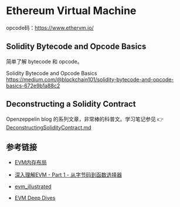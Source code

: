 # Ethereum Virtual Machine 
opcode码：https://www.ethervm.io/


## Solidity Bytecode and Opcode Basics

简单了解 bytecode 和 opcode。

Solidity Bytecode and Opcode Basics <https://medium.com/@blockchain101/solidity-bytecode-and-opcode-basics-672e9b1a88c2>

## Deconstructing a Solidity Contract

Openzeppelin blog 的系列文章，非常棒的科普文。学习笔记参见 :point_right: [DeconstructingSolidityContract.md](./DeconstructingSolidityContract.md)

## 参考链接


- [EVM内存布局](
https://mirror.xyz/xyyme.eth/GNVcUgKAOEiLyClKeqkmD35ctLu6_XomT3ZDIfV3tz8?s=09) 

- [深入理解EVM - Part 1 - 从字节码到函数选择器](https://learnblockchain.cn/article/4253)  
- [evm_illustrated](https://takenobu-hs.github.io/downloads/ethereum_evm_illustrated.pdf)
- [EVM Deep Dives](https://noxx.substack.com/p/evm-deep-dives-the-path-to-shadowy?s=r)

